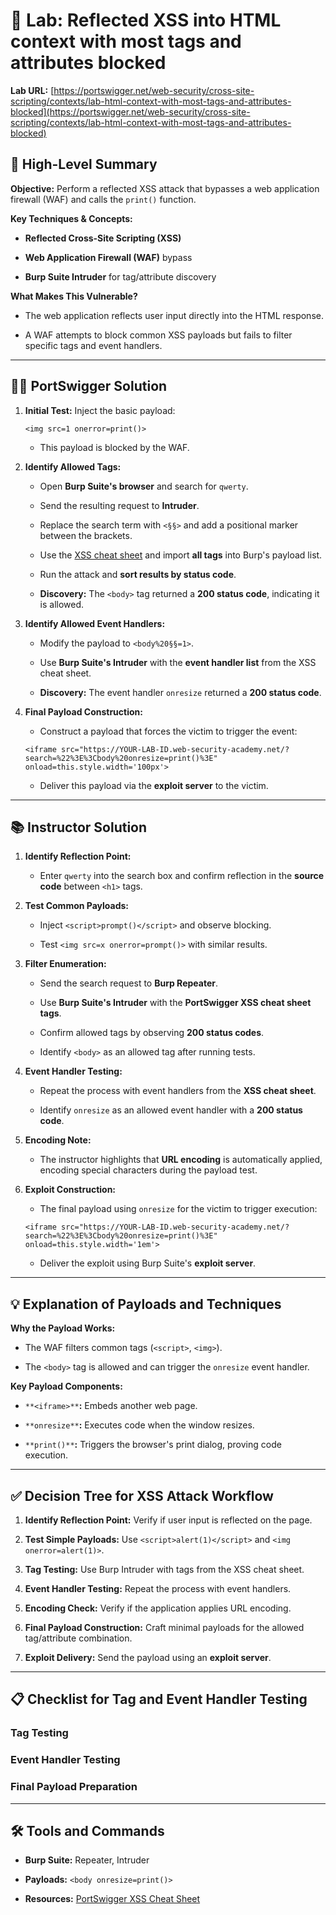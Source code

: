 # 🧪 Lab: Reflected XSS into HTML context with most tags and attributes blocked

**Lab URL:** [https://portswigger.net/web-security/cross-site-scripting/contexts/lab-html-context-with-most-tags-and-attributes-blocked](https://portswigger.net/web-security/cross-site-scripting/contexts/lab-html-context-with-most-tags-and-attributes-blocked)

## 🎯 High-Level Summary

**Objective:** Perform a reflected XSS attack that bypasses a web application firewall (WAF) and calls the `print()` function.

**Key Techniques & Concepts:**

- **Reflected Cross-Site Scripting (XSS)**
    
- **Web Application Firewall (WAF)** bypass
    
- **Burp Suite Intruder** for tag/attribute discovery
    

**What Makes This Vulnerable?**

- The web application reflects user input directly into the HTML response.
    
- A WAF attempts to block common XSS payloads but fails to filter specific tags and event handlers.
    

---

## 🧑‍💻 PortSwigger Solution

1. **Initial Test:** Inject the basic payload:
    
    ```
    <img src=1 onerror=print()>
    ```
    
    - This payload is blocked by the WAF.

2. **Identify Allowed Tags:**
    
    - Open **Burp Suite's browser** and search for `qwerty`.
        
    - Send the resulting request to **Intruder**.
        
    - Replace the search term with `<§§>` and add a positional marker between the brackets.
        
    - Use the [XSS cheat sheet](https://portswigger.net/web-security/cross-site-scripting/cheat-sheet) and import **all tags** into Burp's payload list.
        
    - Run the attack and **sort results by status code**.
        
    - **Discovery:** The `<body>` tag returned a **200 status code**, indicating it is allowed.

3. **Identify Allowed Event Handlers:**
    
    - Modify the payload to `<body%20§§=1>`.
        
    - Use **Burp Suite's Intruder** with the **event handler list** from the XSS cheat sheet.
        
    - **Discovery:** The event handler `onresize` returned a **200 status code**.

4. **Final Payload Construction:**
    
    - Construct a payload that forces the victim to trigger the event:
        
    
    ```
    <iframe src="https://YOUR-LAB-ID.web-security-academy.net/?search=%22%3E%3Cbody%20onresize=print()%3E" onload=this.style.width='100px'>
    ```
    
    - Deliver this payload via the **exploit server** to the victim.


---

## 📚 Instructor Solution

1. **Identify Reflection Point:**
    
    - Enter `qwerty` into the search box and confirm reflection in the **source code** between `<h1>` tags.

2. **Test Common Payloads:**
    
    - Inject `<script>prompt()</script>` and observe blocking.
        
    - Test `<img src=x onerror=prompt()>` with similar results.

3. **Filter Enumeration:**
    
    - Send the search request to **Burp Repeater**.
        
    - Use **Burp Suite's Intruder** with the **PortSwigger XSS cheat sheet tags**.
        
    - Confirm allowed tags by observing **200 status codes**.
        
    - Identify `<body>` as an allowed tag after running tests.

4. **Event Handler Testing:**
    
    - Repeat the process with event handlers from the **XSS cheat sheet**.
        
    - Identify `onresize` as an allowed event handler with a **200 status code**.

5. **Encoding Note:**
    
    - The instructor highlights that **URL encoding** is automatically applied, encoding special characters during the payload test.

6. **Exploit Construction:**
    
    - The final payload using `onresize` for the victim to trigger execution:
    
    
    ```
    <iframe src="https://YOUR-LAB-ID.web-security-academy.net/?search=%22%3E%3Cbody%20onresize=print()%3E" onload=this.style.width='1em'>
    ```
    
    - Deliver the exploit using Burp Suite's **exploit server**.
    

---

## 💡 Explanation of Payloads and Techniques

**Why the Payload Works:**

- The WAF filters common tags (`<script>`, `<img>`).
    
- The `<body>` tag is allowed and can trigger the `onresize` event handler.
    

**Key Payload Components:**

- `**<iframe>**`**:** Embeds another web page.
    
- `**onresize**`**:** Executes code when the window resizes.
    
- `**print()**`**:** Triggers the browser's print dialog, proving code execution.
    

---

## ✅ Decision Tree for XSS Attack Workflow

1. **Identify Reflection Point:** Verify if user input is reflected on the page.

2. **Test Simple Payloads:** Use `<script>alert(1)</script>` and `<img onerror=alert(1)>`.

3. **Tag Testing:** Use Burp Intruder with tags from the XSS cheat sheet.

4. **Event Handler Testing:** Repeat the process with event handlers.

5. **Encoding Check:** Verify if the application applies URL encoding.

6. **Final Payload Construction:** Craft minimal payloads for the allowed tag/attribute combination.

7. **Exploit Delivery:** Send the payload using an **exploit server**.


---

## 📋 Checklist for Tag and Event Handler Testing

### Tag Testing

### Event Handler Testing

### Final Payload Preparation

---

## 🛠️ Tools and Commands

- **Burp Suite:** Repeater, Intruder
    
- **Payloads:** `<body onresize=print()>`
    
- **Resources:** [PortSwigger XSS Cheat Sheet](https://portswigger.net/web-security/cross-site-scripting/cheat-sheet)
